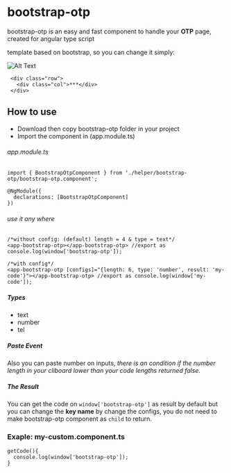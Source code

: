 # bootstrap-otp

<p>bootstrap-otp is an easy and fast component to handle your <b>OTP</b> page, created for angular type script</p>

<p>template based on bootstrap, so you can change it simply:<p>
 
 ![Alt Text](https://media.giphy.com/media/H4oN7i9IoAZQ5MUu2X/giphy.gif)
 
 ```
  <div class="row">
    <div class="col">***</div>
  </div>
 ``` 

<h2>How to use</h2>

<ul>
  <li>Download then copy bootstrap-otp folder in your project</li>  
  <li>Import the component in (app.module.ts)</li>
</ul>

<h6>app.module.ts</h6>

```
import { BootstrapOtpComponent } from './helper/bootstrap-otp/bootstrap-otp.component';

@NgModule({
  declarations: [BootstrapOtpComponent]
})
```

<h6>use it any where</h6>

```
/*without config: (default) length = 4 & type = text*/
<app-bootstrap-otp></app-bootstrap-otp> //export as console.log(window['bootstrap-otp']);

/*with config*/
<app-bootstrap-otp [configs]="{length: 6, type: 'number', result: 'my-code'}"></app-bootstrap-otp> //export as console.log(window['my-code']);
```

<h5>Types</h5>

<ul>
  <li>text</li>
  <li>number</li>
  <li>tel</li>
</ul>

<h5>Paste Event</h5>

Also you can paste number on inputs, <i>there is an condition if the number length in your cliboard lower than your code lengths returned false.</i>

<h5>The Result</h5>

You can get the code on `window['bootstrap-otp']` as result by default but you can change the <b>key name</b> by change the configs, you do not need to make bootstrap-otp component as `child` to return.

<h3>Exaple: my-custom.component.ts</h5>

```
getCode(){
  console.log(window['bootstrap-otp']);
}
```

